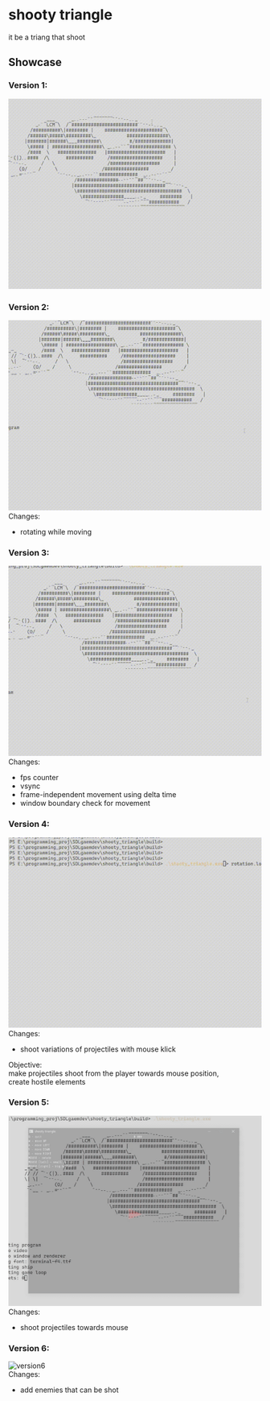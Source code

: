 # shooty triangle

it be a triang that shoot

## Showcase 

### Version 1:

![version1](resources/readme/ship_v1.gif)<br>


### Version 2:

![version2](resources/readme/ship_v2.gif)<br>
Changes:
* rotating while moving

### Version 3:

![version3](resources/readme/ship_v3.gif)<br>
Changes:
* fps counter
* vsync
* frame-independent movement using delta time
* window boundary check for movement

### Version 4:

![version4](resources/readme/ship_v4.gif)<br>
Changes:
* shoot variations of projectiles with mouse klick

Objective:<br>
make projectiles shoot from the player towards mouse position,<br>
create hostile elements<br>

### Version 5:

![version5](resources/readme/ship_v5.gif)<br>
Changes:
* shoot projectiles towards mouse

### Version 6:

![version6](resources/readme/ship_v6.gif)<br>
Changes:
* add enemies that can be shot

